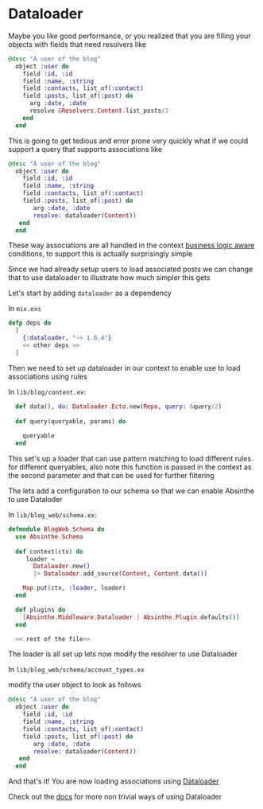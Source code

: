 # Dataloader

Maybe you like good performance, or you realized that you are filling your objects with fields that need resolvers like 

```elixir
@desc "A user of the blog"
  object :user do
    field :id, :id
    field :name, :string
    field :contacts, list_of(:contact)
    field :posts, list_of(:post) do
      arg :date, :date
      resolve &Resolvers.Content.list_posts/3
    end
  end
```

This is going to get tedious and error prone very quickly what if we could support a query that supports associations like

```elixir 
@desc "A user of the blog"
  object :user do
    field :id, :id
    field :name, :string
    field :contacts, list_of(:contact)
    field :posts, list_of(:post) do
       arg :date, :date
       resolve: dataloader(Content))
   end 
  end
```

These way associations are all handled in the context [business logic aware](https://github.com/absinthe-graphql/absinthe/issues/443#issuecomment-405929499) conditions, to support this is actually surprisingly simple


Since we had already setup users to load associated posts we can change that to use dataloader to illustrate how much simpler this gets 


Let's start by adding `dataloader` as a dependency

In `mix.exs`

```elixir
defp deps do
  [
    {:dataloader, "~> 1.0.4"}
    << other deps >>
  ]
```

Then we need to set up dataloader in our context to enable use to load associations using rules

In `lib/blog/content.ex`:

```elixir
  def data(), do: Dataloader.Ecto.new(Repo, query: &query/2)
  
  def query(queryable, params) do
    
    queryable
  end 
```

This set's up  a loader that can use pattern matching to load different rules for different queryables, also note this function is passed in the context as the second parameter and that can be used for further filtering



The lets add a configuration to our schema so that we can enable Absinthe to use Dataloder 


In `lib/blog_web/schema.ex`:


```elixir
defmodule BlogWeb.Schema do
  use Absinthe.Schema
  
  def context(ctx) do
     loader =
       Dataloader.new()
       |> Dataloader.add_source(Content, Content.data())

    Map.put(ctx, :loader, loader)
  end

  def plugins do
    [Absinthe.Middleware.Dataloader | Absinthe.Plugin.defaults()]
  end

  << rest of the file>>
```


The loader is all set up  lets now modify the resolver to use Dataloader

In `lib/blog_web/schema/account_types.ex`

modify the user object to look as follows

```elixir
@desc "A user of the blog"
  object :user do
    field :id, :id
    field :name, :string
    field :contacts, list_of(:contact)
    field :posts, list_of(:post) do
       arg :date, :date
       resolve: dataloader(Content))
   end 
  end
```


And that's it! You are now loading associations using [Dataloader](https://github.com/absinthe-graphql/dataloader)

Check out the [docs](https://hexdocs.pm/dataloader/) for more non trivial ways of using Dataloader 


